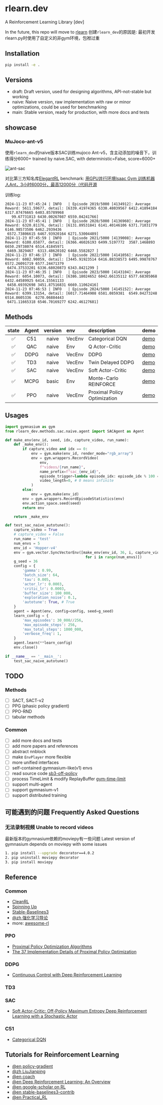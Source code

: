 # rlearn.dev
A Reinforcement Learning Library [dev]

In the future, this repo will move to [rlearn](http://github.com/gseismic/rlearn.py)
创建`rlearn_dev`的原因是: 最初开发rlearn.py时使用了自定义的非gym环境，包袱过重

## Installation
```bash
pip install -e .
```

## Versions
- draft: Draft version, used for designing algorithms, API-not-stable but working
- naive: Naive version, raw implementation with raw or minor optimizations, could be used for benchmarking
- main: Stable version, ready for production, with more docs and tests

## showcase
### MuJoco-ant-v5
使用`rlearn_dev`的naive版本SAC训练mujoco Ant-v5，含主动添加的噪音下，训练得分6000+
trained by naive.SAC, with deterministic=False, score=6000+

![ant-sac](./docs/ant_sac.gif)

对比第三方知名库[ElegantRL](https://github.com/AI4Finance-Foundation/ElegantRL)
benchmark: [用GPU并行环境Isaac Gym 训练机器人Ant，3小时6000分，最高12000分（代码开源](https://zhuanlan.zhihu.com/p/508378146)

训练log:
```
2024-11-23 07:45:24 | INFO   | Episode 2019/5000 [4134912]: Average Reward: 5611.59677, detail: [6339.41974365 6330.48039567 6412.41894184 6317.87476665 6403.85789968
   99.67731813 6430.00267087 6559.04241766]
2024-11-23 07:45:41 | INFO   | Episode 2020/5000 [4136960]: Average Reward: 6320.81176, detail: [6131.89531841 6141.40146106 6371.71031779 6146.98573506 6462.2939436
 6572.73806615 6467.93920164 6271.53004489]
2024-11-23 07:45:59 | INFO   | Episode 2021/5000 [4139008]: Average Reward: 6108.65877, detail: [6366.46026193 6499.5197772  3587.1468893  6650.29738074 6514.41845971
 6469.3829467  6313.48620102 6468.5582827 ]
2024-11-23 07:46:17 | INFO   | Episode 2022/5000 [4141056]: Average Reward: 6082.90059, detail: [3445.91923514 6416.88338573 6495.99878767 6572.26091719 6577.24471379
 6474.37533201 6336.68020873 6343.8421299 ]
2024-11-23 07:46:35 | INFO   | Episode 2023/5000 [4143104]: Average Reward: 6054.10073, detail: [6386.18024652 6042.66135112 6577.68305068 6432.44589925 6414.15561133
 6458.69392698 3451.87516831 6669.11062416]
2024-11-23 07:46:53 | INFO   | Episode 2024/5000 [4145152]: Average Reward: 6399.13154, detail: [6017.71464908 6581.0859381  6549.04273248 6514.8605336  6270.06884443
 6471.11665318 6546.70169277 6242.46127681]
```

## Methods
| state | Agent | version | env | description | demo |   
|:---:|:---:|:---:|:---|:---|:---|
| ✅ | C51  | naive | VecEnv | Categorical DQN | [demo](tests/methods/c51/test_c51_naive.py)
| ✅ | QAC  | naive | Env | Q Actor-Critic | [demo](tests/methods/qac/test_qac_naive.py)
| ✅ | DDPG | naive | VecEnv | DDPG | [demo](tests/methods/ddpg/test_ddpg_naive.py)
| ✅ | TD3  | naive | VecEnv | Twin Delayed DDPG | [demo](tests/methods/td3/test_td3_naive.py)
| ✅ | SAC  | naive | VecEnv | Soft Actor-Critic | [demo](tests/methods/sac/test_sac_naive.py)
| ✅ | MCPG | basic |   Env  | Monte-Carlo REINFORCE | [demo](tests/methods/mcpg/test_mcpg_basic.py)
| ✅ | PPO  | naive | VecEnv | Proximal Policy Optimization | [demo](tests/methods/ppo/test_ppo_draft.py)

## Usages
```python
import gymnasium as gym
from rlearn_dev.methods.sac.naive.agent import SACAgent as Agent

def make_env(env_id, seed, idx, capture_video, run_name):
    def _make_env():
        if capture_video and idx == 0:
            env = gym.make(env_id, render_mode="rgb_array")
            env = gym.wrappers.RecordVideo(
                env,
                f"videos/{run_name}",
                name_prefix=f"sac_{env_id}",
                episode_trigger=lambda episode_idx: episode_idx % 100 == 0,
                video_length=0, # 0 means infinite
            )
        else:
            env = gym.make(env_id)
        env = gym.wrappers.RecordEpisodeStatistics(env)
        env.action_space.seed(seed)
        return env

    return _make_env

def test_sac_naive_autotune():
    capture_video = True
    # capture_video = False
    run_name = 'test'
    num_envs = 5
    env_id = 'Hopper-v4'
    env = gym.vector.SyncVectorEnv([make_env(env_id, 36, i, capture_video, run_name)
                                     for i in range(num_envs)])
    g_seed = 36
    config = {
        'gamma': 0.99,
        'batch_size': 64,
        'tau': 0.005,
        'actor_lr': 0.0003,
        'critic_lr': 0.0003,
        'buffer_size': 100_000,
        'exploration_noise': 0.1,
        'autotune': True, # True
    }
    agent = Agent(env, config=config, seed=g_seed)
    learn_config = {
        'max_episodes': 30_000//256,
        'max_episode_steps': 256,
        'max_total_steps': 1000_000,
        'verbose_freq': 1,
    }
    agent.learn(**learn_config)
    env.close() 
    
if __name__ == '__main__':
    test_sac_naive_autotune()
```

## TODO
### Methods
- [ ] SACT, SACT-v2
- [ ] PPG (phasic policy gradient)
- [ ] PPO-RND
- [ ] tabular methods

### Common
- [ ] add more docs and tests
- [ ] add more papers and references
- [ ] abstract nnblock
- [ ] make `EnvPlayer` more flexible
- [ ] more unified interfaces
- [ ] self-contained gymnasium-like(v1) envs
- [ ] read source code [sb3-off-policy](https://github.com/DLR-RM/stable-baselines3/blob/06498e8be71b9c8aee38226176dbd28443afbb4f/stable_baselines3/common/off_policy_algorithm.py#L439)
- [ ] process TimeLimit & modify ReplayBuffer [gym-time-limit](https://github.com/openai/gym/blob/master/gym/wrappers/time_limit.py#L19)
- [ ] support multi-agent
- [ ] support gymnasium-v1
- [ ] support distributed training

## 可能遇到的问题 Frequently Asked Questions
### 无法录制视频 Unable to record videos
最新版本的gymnasium依赖的moviepy有一些问题  Latest version of gymnasium depends on moviepy with some issues
```bash
1. pip install --upgrade decorator==4.0.2
2. pip uninstall moviepy decorator
3. pip install moviepy
```

## Reference
### Common
- [CleanRL](https://github.com/vwxyzjn/cleanrl)
- [Spinning Up](https://spinningup.openai.com/)
- [Stable-Baselines3](https://github.com/DLR-RM/stable-baselines3)
- [@zh 强化学习导论](https://hrl.boyuai.com/chapter/3/%E6%A8%A1%E4%BB%BF%E5%AD%A6%E4%B9%A0)
- more: [awesome-rl](https://github.com/aikorea/awesome-rl)
### PPO
- [Proximal Policy Optimization Algorithms](https://arxiv.org/abs/1707.06347)
- [The 37 Implementation Details of Proximal Policy Optimization](https://iclr-blog-track.github.io/2022/03/25/ppo-implementation-details/)
### DDPG
- [Continuous Control with Deep Reinforcement Learning](https://arxiv.org/abs/1509.02971)
### TD3
### SAC
- [Soft Actor-Critic: Off-Policy Maximum Entropy Deep Reinforcement Learning with a Stochastic Actor](https://arxiv.org/abs/1801.01290)
### C51
- [Categorical DQN](https://arxiv.org/abs/1707.06887)

## Tutorials for Reinforcement Learning
- [@en policy-gradient](https://lilianweng.github.io/posts/2018-04-08-policy-gradient/)
- [@zh LiuJianping](https://www.cnblogs.com/pinard)
- [@en coach](https://intellabs.github.io/coach/components/agents/index.html)
- [@en Deep Reinforcement Learning: An Overview](https://arxiv.org/pdf/1810.06339.pdf)
- [@en google-scholar on RL](https://scholar.google.com/scholar?q=reinforcement+learning)
- [@en stable-baselines3-contrib](https://github.com/Stable-Baselines-Team/stable-baselines3-contrib)
- [@en Practical_RL](https://github.com/yandexdataschool/Practical_RL)
